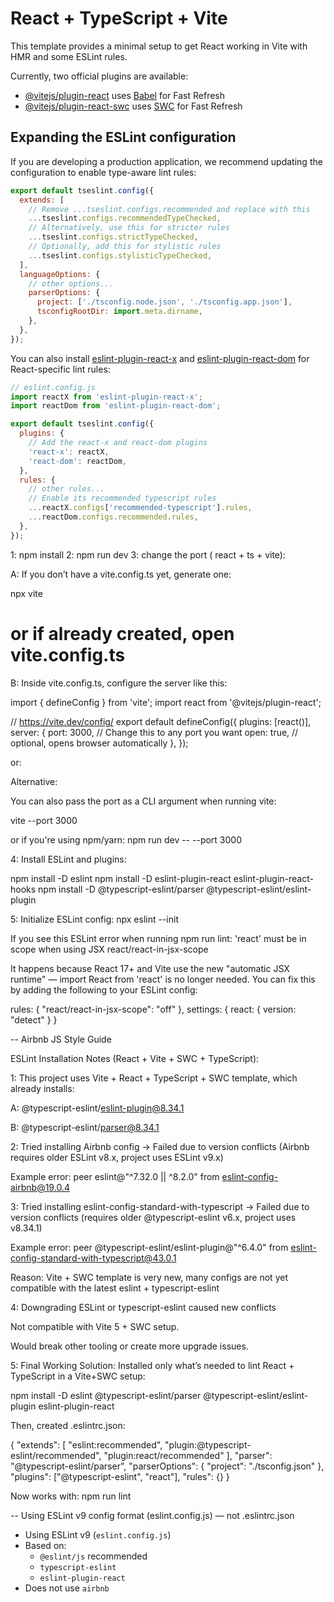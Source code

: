 # React + TypeScript + Vite

This template provides a minimal setup to get React working in Vite with HMR and some ESLint rules.

Currently, two official plugins are available:

- [@vitejs/plugin-react](https://github.com/vitejs/vite-plugin-react/blob/main/packages/plugin-react) uses [Babel](https://babeljs.io/) for Fast Refresh
- [@vitejs/plugin-react-swc](https://github.com/vitejs/vite-plugin-react/blob/main/packages/plugin-react-swc) uses [SWC](https://swc.rs/) for Fast Refresh

## Expanding the ESLint configuration

If you are developing a production application, we recommend updating the configuration to enable type-aware lint rules:

```js
export default tseslint.config({
  extends: [
    // Remove ...tseslint.configs.recommended and replace with this
    ...tseslint.configs.recommendedTypeChecked,
    // Alternatively, use this for stricter rules
    ...tseslint.configs.strictTypeChecked,
    // Optionally, add this for stylistic rules
    ...tseslint.configs.stylisticTypeChecked,
  ],
  languageOptions: {
    // other options...
    parserOptions: {
      project: ['./tsconfig.node.json', './tsconfig.app.json'],
      tsconfigRootDir: import.meta.dirname,
    },
  },
});
```

You can also install [eslint-plugin-react-x](https://github.com/Rel1cx/eslint-react/tree/main/packages/plugins/eslint-plugin-react-x) and [eslint-plugin-react-dom](https://github.com/Rel1cx/eslint-react/tree/main/packages/plugins/eslint-plugin-react-dom) for React-specific lint rules:

```js
// eslint.config.js
import reactX from 'eslint-plugin-react-x';
import reactDom from 'eslint-plugin-react-dom';

export default tseslint.config({
  plugins: {
    // Add the react-x and react-dom plugins
    'react-x': reactX,
    'react-dom': reactDom,
  },
  rules: {
    // other rules...
    // Enable its recommended typescript rules
    ...reactX.configs['recommended-typescript'].rules,
    ...reactDom.configs.recommended.rules,
  },
});
```

1: npm install
2: npm run dev
3: change the port ( react + ts + vite):

A: If you don’t have a vite.config.ts yet, generate one:

npx vite

# or if already created, open vite.config.ts

B: Inside vite.config.ts, configure the server like this:

import { defineConfig } from 'vite';
import react from '@vitejs/plugin-react';

// https://vite.dev/config/
export default defineConfig({
plugins: [react()],
server: {
port: 3000, // Change this to any port you want
open: true, // optional, opens browser automatically
},
});

or:

Alternative:

You can also pass the port as a CLI argument when running vite:

vite --port 3000

or if you're using npm/yarn: npm run dev -- --port 3000

4: Install ESLint and plugins:

npm install -D eslint
npm install -D eslint-plugin-react eslint-plugin-react-hooks
npm install -D @typescript-eslint/parser @typescript-eslint/eslint-plugin

5: Initialize ESLint config: npx eslint --init

If you see this ESLint error when running npm run lint: 'react' must be in scope when using JSX react/react-in-jsx-scope

It happens because React 17+ and Vite use the new "automatic JSX runtime" — import React from 'react' is no longer needed.
You can fix this by adding the following to your ESLint config:

rules: { "react/react-in-jsx-scope": "off" },
settings: { react: { version: "detect" } }

-- Airbnb JS Style Guide

ESLint Installation Notes (React + Vite + SWC + TypeScript):

1: This project uses Vite + React + TypeScript + SWC template, which already installs:

A: @typescript-eslint/eslint-plugin@8.34.1

B: @typescript-eslint/parser@8.34.1

2: Tried installing Airbnb config → Failed due to version conflicts (Airbnb requires older ESLint v8.x, project uses ESLint v9.x)

Example error:
peer eslint@"^7.32.0 || ^8.2.0" from eslint-config-airbnb@19.0.4

3: Tried installing eslint-config-standard-with-typescript → Failed due to version conflicts (requires older @typescript-eslint v6.x, project uses v8.34.1)

Example error:
peer @typescript-eslint/eslint-plugin@"^6.4.0" from eslint-config-standard-with-typescript@43.0.1

Reason: Vite + SWC template is very new, many configs are not yet compatible with the latest eslint + typescript-eslint

4: Downgrading ESLint or typescript-eslint caused new conflicts

Not compatible with Vite 5 + SWC setup.

Would break other tooling or create more upgrade issues.

5: Final Working Solution:
Installed only what’s needed to lint React + TypeScript in a Vite+SWC setup:

npm install -D eslint @typescript-eslint/parser @typescript-eslint/eslint-plugin eslint-plugin-react

Then, created .eslintrc.json:

{
"extends": [
"eslint:recommended",
"plugin:@typescript-eslint/recommended",
"plugin:react/recommended"
],
"parser": "@typescript-eslint/parser",
"parserOptions": {
"project": "./tsconfig.json"
},
"plugins": ["@typescript-eslint", "react"],
"rules": {}
}

Now works with: npm run lint

-- Using ESLint v9 config format (eslint.config.js) — not .eslintrc.json

- Using ESLint v9 (`eslint.config.js`)
- Based on:
  - `@eslint/js` recommended
  - `typescript-eslint`
  - `eslint-plugin-react`
- Does not use `airbnb`
